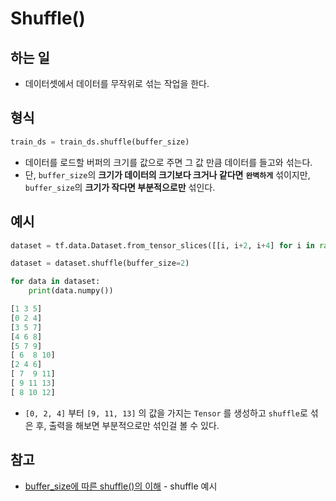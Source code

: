 # Shuffle()
## 하는 일
- 데이터셋에서 데이터를 무작위로 섞는 작업을 한다.

## 형식
```python
train_ds = train_ds.shuffle(buffer_size)
```
- 데이터를 로드할 버퍼의 크기를 값으로 주면 그 값 만큼 데이터를 들고와 섞는다.
- 단, ``buffer_size``의 **크기가 데이터의 크기보다 크거나 같다면** **``완벽하게``** 섞이지만, ``buffer_size``의 **크기가 작다면 부분적으로만** 섞인다.

## 예시
```python
dataset = tf.data.Dataset.from_tensor_slices([[i, i+2, i+4] for i in range(10)])

dataset = dataset.shuffle(buffer_size=2)

for data in dataset:
    print(data.numpy())

[1 3 5]
[0 2 4]
[3 5 7]
[4 6 8]
[5 7 9]
[ 6  8 10]
[2 4 6]
[ 7  9 11]
[ 9 11 13]
[ 8 10 12]
```
- ``[0, 2, 4]`` 부터 ``[9, 11, 13]`` 의 값을 가지는 ``Tensor`` 를 생성하고 ``shuffle``로 섞은 후, 출력을 해보면 부분적으로만 섞인걸 볼 수 있다.

## 참고
- [buffer_size에 따른 shuffle()의 이해](https://velog.io/@godsihyeong/buffersize%EC%97%90-%EB%94%B0%EB%A5%B8-shuffle%EC%9D%98-%EC%9D%B4%ED%95%B4) - shuffle 예시